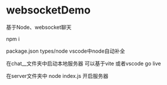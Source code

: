 # websocketDemo
基于Node、websocket聊天

npm i

package.json
types/node vscode中node自动补全

在chat__文件夹中启动本地服务器
可以基于vite 或者vscode go live

在server文件夹中
node index.js
开启服务器

